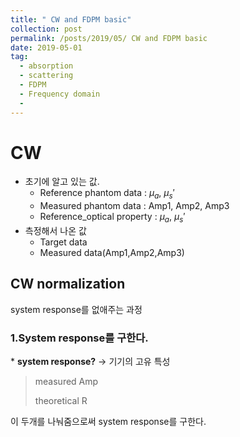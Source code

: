 ```yaml
---
title: " CW and FDPM basic"
collection: post
permalink: /posts/2019/05/ CW and FDPM basic
date: 2019-05-01
tag:
  - absorption
  - scattering
  - FDPM
  - Frequency domain
  - 
---
```

# CW
- 초기에 알고 있는 값.
	- Reference phantom data : $\mu_a$, $\mu_s'$
	- Measured phantom data : Amp1, Amp2, Amp3
	- Reference_optical property : $\mu_a$, $\mu_s'$
- 측정해서 나온 값
	- Target data
	- Measured data(Amp1,Amp2,Amp3)

## CW normalization 
system response를 없애주는 과정
### 1.System response를 구한다.
\* **system response?** -> 기기의 고유 특성
<blockquote>
measured Amp   
 
theoretical R   
</blockquote>
이 두개를 나눠줌으로써 system response를 구한다.



<!--stackedit_data:
eyJoaXN0b3J5IjpbNTY5Mjk1NTkzLDI5NTMwMDc2NywxNzM1MT
M5NTgwLC05NDgyMTk4NF19
-->